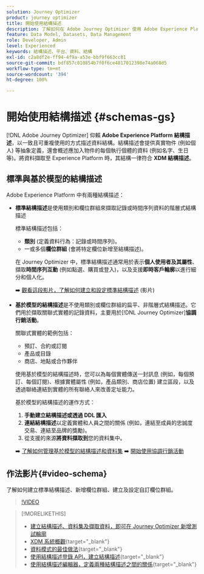 ```yaml
---
solution: Journey Optimizer
product: journey optimizer
title: 開始使用結構描述
description: 了解如何在 Adobe Journey Optimizer 使用 Adobe Experience Platform 結構描述
feature: Data Model, Datasets, Data Management
role: Developer, Admin
level: Experienced
keywords: 結構描述、平台、資料、結構
exl-id: c2a8df2e-ff94-4f9a-a53e-bbf9f663cc81
source-git-commit: bdf857c010854b7f0f6ce4817012398e74a068d5
workflow-type: tm+mt
source-wordcount: '394'
ht-degree: 100%

---
```


# 開始使用結構描述 {#schemas-gs}

[!DNL Adobe Journey Optimizer] 仰賴 **Adobe Experience Platform 結構描述**，以一致且可重複使用的方式描述資料結構。結構描述會提供真實物件 (例如個人) 等抽象定義，還會概述應加入物件的每個執行個體的資料 (例如名字、生日等)。將資料擷取至 Experience Platform 時，其結構一律符合 **XDM 結構描述**。

## 標準與基於模型的結構描述

Adobe Experience Platform 中有兩種結構描述：

* **標準結構描述**&#x200B;是使用類別和欄位群組來擷取記錄或時間序列資料的階層式結構描述

  標準結構描述包括：

   * **類別** (定義資料行為：記錄或時間序列)。
   * 一或多個&#x200B;**欄位群組** (會將特定欄位新增至結構描述)。

  在 Journey Optimizer 中，標準結構描述通常用於表示&#x200B;**個人使用者及其屬性**、擷取&#x200B;**時間序列互動** (例如點選、購買或登入)，以及支援&#x200B;**即時客戶輪廓**&#x200B;以進行細分和個人化。

  ➡️ [觀看這段影片，了解如何建立和設定標準結構描述](#video-schema) (影片)

* **基於模型的結構描述**&#x200B;是不使用類別或欄位群組的扁平、非階層式結構描述。它們用於擷取關聯式實體的記錄資料，主要用於[!DNL Journey Optimizer]**協調行銷活動**。

  關聯式實體的範例包括：
   * 預訂、合約或訂閱
   * 產品或目錄
   * 商店、地點或合作夥伴

  使用基於模型的結構描述時，您可以為每個實體傳送一封訊息 (例如，每個預訂、每個訂閱)、根據實體屬性 (例如，產品類別、商店位置) 建立區段，以及透過聯絡連結到實體的所有聯絡人來改善定址能力。

  基於模型的結構描述的運作方式：

   1. **手動建立結構描述或透過 DDL 匯入**
   1. **連結結構描述**&#x200B;以定義實體和人員之間的關係 (例如，連結至成員的忠誠度交易、連結至品牌的獎勵)。
   1. 從支援的來源&#x200B;**將資料擷取到**&#x200B;您的資料集中。

  ➡️ [了解如何管理基於模型的結構描述和資料集](../orchestrated/gs-schemas.md)
➡️ [開始使用協調行銷活動](../orchestrated/gs-schemas.md)

## 作法影片{#video-schema}

了解如何建立標準結構描述、新增欄位群組、建立及設定自訂欄位群組。

>[!VIDEO](https://video.tv.adobe.com/v/334461?quality=12)

>[!MORELIKETHIS]
>
>* [建立結構描述、資料集及擷取資料，即可在 Journey Optimizer 新增測試輪廓](../audience/creating-test-profiles.md)
>* [XDM 系統概觀](https://experienceleague.adobe.com/docs/experience-platform/xdm/home.html?lang=zh-Hant){target="_blank"}
>* [資料模式的最佳做法](https://experienceleague.adobe.com/docs/experience-platform/xdm/schema/best-practices.html?lang=zh-Hant){target="_blank"}
>* [使用結構描述登錄 API，建立結構描述](https://experienceleague.adobe.com/docs/experience-platform/xdm/tutorials/create-schema-api.html?lang=zh-Hant){target="_blank"}
>* [使用結構描述編輯器，定義兩種結構描述之間的關係](https://experienceleague.adobe.com/docs/experience-platform/xdm/tutorials/relationship-ui.html?lang=zh-Hant){target="_blank"}

